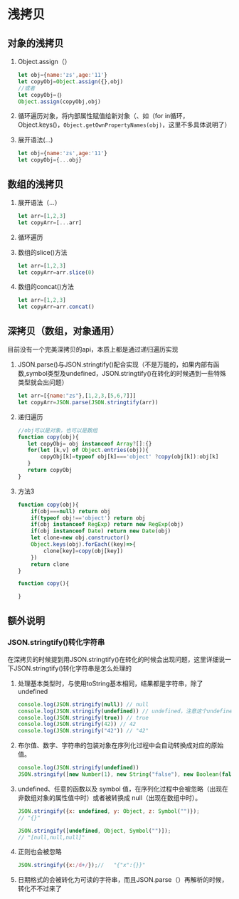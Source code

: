 # 浅拷贝

## 对象的浅拷贝

1. Object.assign（）

   ```javascript
   let obj={name:'zs',age:'11'}
   let copyObj=Object.assign({},obj)
   //或者
   let copyObj=｛｝
   Object.assign(copyObj,obj)
   ```

2. 循环遍历对象，将内部属性赋值给新对象（、如（for  in循环，Object.keys()，`Object.getOwnPropertyNames(obj)`，这里不多具体说明了）

3. 展开语法(...)

   ```javascript
   let obj={name:'zs',age:'11'}
   let copyObj={...obj}
   ```

## 数组的浅拷贝

1. 展开语法（...）

   ```javascript
   let arr=[1,2,3]
   let copyArr=[...arr]
   ```

2. 循环遍历

3. 数组的slice()方法

   ```javascript
   let arr=[1,2,3]
   let copyArr=arr.slice(0)
   ```

4. 数组的concat()方法

   ```javascript
   let arr=[1,2,3]
   let copyArr=arr.concat()
   ```

## 深拷贝（数组，对象通用）

目前没有一个完美深拷贝的api，本质上都是通过递归遍历实现

1. JSON.parse()与JSON.stringtify()配合实现（不是万能的，如果内部有函数,symbol类型及undefined，JSON.stringtify()在转化的时候遇到一些特殊类型就会出问题）

   ```javascript
   let arr=[{name:"zs"},[1,2,3,[5,6,7]]]
   let copyArr=JSON.parse(JSON.stringtify(arr))
   ```

2. 递归遍历

   ```javascript
   //obj可以是对象，也可以是数组
   function copy(obj){
      let copyObj= obj instanceof Array?[]:{}
      for(let [k,v] of Object.entries(obj)){
          copyObj[k]=typeof obj[k]==='object' ?copy(obj[k]):obj[k]
      }
      return copyObj
   }
   ```

3. 方法3

   ```javascript
   function copy(obj){
       if(obj===null) return obj
       if(typeof obj!=='object') return obj
       if(obj instanceof RegExp) return new RegExp(obj)
       if(obj instanceof Date) return new Date(obj)
       let clone=new obj.constructor()
       Object.keys(obj).forEach((key)=>{
           clone[key]=copy(obj[key])
       })
       return clone
   }

   function copy(){

   }
   ```

## 额外说明

### JSON.stringtify()转化字符串

在深拷贝的时候提到用JSON.stringtify()在转化的时候会出现问题，这里详细说一下JSON.stringtify()转化字符串是怎么处理的

1. 处理基本类型时，与使用toString基本相同，结果都是字符串，除了 undefined

   ```javascript
   console.log(JSON.stringify(null)) // null
   console.log(JSON.stringify(undefined)) // undefined，注意这个undefined不是字符串的undefined
   console.log(JSON.stringify(true)) // true
   console.log(JSON.stringify(42)) // 42
   console.log(JSON.stringify("42")) // "42"
   ```

2. 布尔值、数字、字符串的包装对象在序列化过程中会自动转换成对应的原始值。

   ```javascript
   console.log(JSON.stringify(undefined))
   JSON.stringify([new Number(1), new String("false"), new Boolean(false)]); // "[1,"false",false]"
   ```

3. undefined、任意的函数以及 symbol 值，在序列化过程中会被忽略（出现在非数组对象的属性值中时）或者被转换成 null（出现在数组中时）。

   ```javascript
   JSON.stringify({x: undefined, y: Object, z: Symbol("")});
   // "{}"

   JSON.stringify([undefined, Object, Symbol("")]);
   // "[null,null,null]"
   ```

4. 正则也会被忽略

   ```javascript
   JSON.stringify({x:/d+/});//   "{"x":{}}"
   ```

5. 日期格式的会被转化为可读的字符串，而且JSON.parse（）再解析的时候，转化不不过来了

